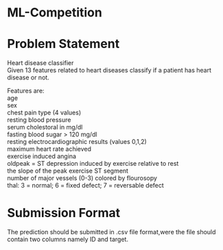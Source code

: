 # ML-Competition

# Problem Statement 
Heart disease classifier<br />
Given 13 features related to heart diseases classify if a patient has heart disease or not.<br />

Features are:<br />
age<br />
sex<br />
chest pain type (4 values)<br />
resting blood pressure<br />
serum cholestoral in mg/dl<br />
fasting blood sugar > 120 mg/dl<br />
resting electrocardiographic results (values 0,1,2)<br />
maximum heart rate achieved<br />
exercise induced angina<br />
oldpeak = ST depression induced by exercise relative to rest<br />
the slope of the peak exercise ST segment<br />
number of major vessels (0-3) colored by flourosopy<br />
thal: 3 = normal; 6 = fixed defect; 7 = reversable defect<br />

# Submission Format
The prediction should be submitted in .csv file format,were the file should contain two columns namely ID and target.<br />

